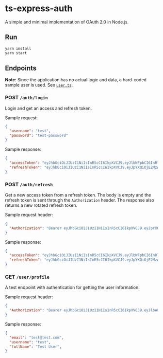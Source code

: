 # ts-express-auth

A simple and minimal implementation of OAuth 2.0 in Node.js.

## Run

```sh
yarn install
yarn start
```

## Endpoints

**Note:** Since the application has no actual logic and data, a hard-coded sample user is used. See [`user.ts`](./src/models/user.ts).

### POST `/auth/login`

Login and get an access and refresh token.

Sample request:

```json
{
  "username": "test",
  "password": "test-password"
}
```

Sample response:

```json
{
  "accessToken": "eyJhbGciOiJIUzI1NiIsInR5cCI6IkpXVCJ9.eyJlbWFpbCI6InRlc3RAdGVzdC5jb20iLCJ1c2VybmFtZSI6InRlc3QiLCJmdWxsTmFtZSI6IlRlc3QgVXNlciIsInBhc3N3b3JkIjoidGVzdC1wYXNzd29yZCIsImlhdCI6MTYzMDE1OTQ1MCwiZXhwIjoxNjMwMTU5NDgwfQ.2Wfwyl6Cre9n43q62GY4adEp0nypBuJtcSMJK5e2g2o",
  "refreshToken": "eyJhbGciOiJIUzI1NiIsInR5cCI6IkpXVCJ9.eyJpYXQiOjE2MzAxNTk0NTAsImV4cCI6MTYzMDE1OTU3MH0.VJ-3IvwPt24lvMgUR61RR3lOJ5D8L83oJUVqJwLfB5c"
}
```

### POST `/auth/refresh`

Get a new access token from a refresh token. The body is empty and the refresh token is sent through the `Authorization` header. The response also returns a new rotated refresh token.

Sample request header:

```json
{
  "Authorization": "Bearer eyJhbGciOiJIUzI1NiIsInR5cCI6IkpXVCJ9.eyJpYXQiOjE2MzAxNTk0NTAsImV4cCI6MTYzMDE1OTU3MH0.VJ-3IvwPt24lvMgUR61RR3lOJ5D8L83oJUVqJwLfB5c"
}
```

Sample response:

```json
{
  "accessToken": "eyJhbGciOiJIUzI1NiIsInR5cCI6IkpXVCJ9.eyJlbWFpbCI6InRlc3RAdGVzdC5jb20iLCJ1c2VybmFtZSI6InRlc3QiLCJmdWxsTmFtZSI6IlRlc3QgVXNlciIsInBhc3N3b3JkIjoidGVzdC1wYXNzd29yZCIsImlhdCI6MTYzMDE1OTcyNiwiZXhwIjoxNjMwMTU5NzU2fQ.FxhppsfpTSEYiaM3tb9fUNMaHxFl7v8dNbcoJc0P-KI",
  "refreshToken": "eyJhbGciOiJIUzI1NiIsInR5cCI6IkpXVCJ9.eyJpYXQiOjE2MzAxNTk3MjYsImV4cCI6MTYzMDE1OTg0Nn0.UDtnnFxKZKo1v8iI_k-5EuohK6SwwilSQakQpzYimvo"
}
```

### GET `/user/profile`

A test endpoint with authentication for getting the user information.

Sample request header:

```json
{
  "Authorization": "Bearer eyJhbGciOiJIUzI1NiIsInR5cCI6IkpXVCJ9.eyJlbWFpbCI6InRlc3RAdGVzdC5jb20iLCJ1c2VybmFtZSI6InRlc3QiLCJmdWxsTmFtZSI6IlRlc3QgVXNlciIsInBhc3N3b3JkIjoidGVzdC1wYXNzd29yZCIsImlhdCI6MTYzMDE1OTcyNiwiZXhwIjoxNjMwMTU5NzU2fQ.FxhppsfpTSEYiaM3tb9fUNMaHxFl7v8dNbcoJc0P-KI"
}
```

Sample response:

```json
{
  "email": "test@test.com",
  "username": "test",
  "fullName": "Test User",
}
```
